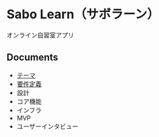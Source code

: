 # Sabo Learn（サボラーン）

オンライン自習室アプリ

## Documents

- [テーマ](Documents/THEME.md)
- [要件定義](Documents/REQUIREMENT_DEFINITION.md)
- 設計
- コア機能
- インフラ
- MVP
- ユーザーインタビュー
